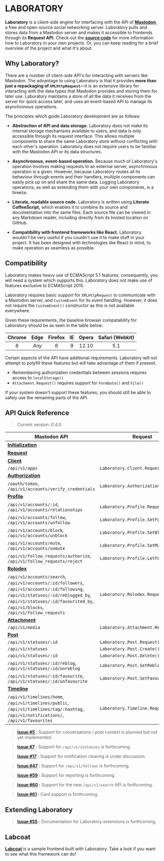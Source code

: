 #  LABORATORY  #

__Laboratory__ is a client-side engine for interfacing with the API of [__Mastodon__](https://github.com/tootsuite/mastodon), a free and open-source social networking server.
Laboratory pulls and stores data from a Mastodon server and makes it accessible to frontends through its __Request API.__
Check out the __[source code](src)__ for more information how to Laboratory in your own projects.
Or, you can keep reading for a brief overview of the project and what it's about.

##  Why Laboratory?  ##

There are a number of client-side API's for interacting with servers like Mastodon.
The advantage to using Laboratory is that it provides **more than just a repackaging of `XMLHttpRequest`**—it is an extensive library for interacting with the data types that Mastodon provides and storing them for later use.
Laboratory maintains a store of all the data it receives from the server for quick access later, and uses an event-based API to manage its asynchronous operations.

The principles which guide Laboratory development are as follows:

 -  __Abstraction of API and data storage.__
    Laboratory does not make its internal storage mechanisms available to users, and data is only accessible through its request interface.
    This allows multiple components to share the same Laboratory store without conflicting with each other's operation.
    Laboratory does not require users to be familiar with the Mastodon API or its data structures.

 -  __Asynchronous, event-based operation.__
    Because much of Laboratory's operation involves making requests to an external server, asynchronous operation is a given.
    However, because Laboratory routes all its behaviour through events and their handlers, multiple components can easily pick up on and share the same data.
    Logging Laboratory operations, as well as extending them with your own components, is a breeze.

 -  __Literate, readable source code.__
    Laboratory is written using __Literate CoffeeScript,__ which enables it to combine its source and documentation into the same files.
    Each source file can be viewed in any Markdown reader, including directly from its hosted location on GitHub.

 -  __Compatibility with frontend frameworks like React.__
    Laboratory wouldn't be very useful if you couldn't use it to make stuff in your project.
    It has been designed with technologies like React in mind, to make operation as seamless as possible.

##  Compatibility  ##

Laboratory makes heavy use of ECMAScript 5.1 features; consequently, you will need a system which supports this.
Laboratory does not make use of features exclusive to ECMAScript 2015.

Laboratory requires basic support for `XMLHttpRequest` to communicate with a Mastodon server, and `CustomEvent` for its event handling.
However, it does not require the `CustomEvent()` constructor as this is not available everywhere.

Given these requirements, the baseline browser compatability for Laboratory should be as seen in the table below:

<div align="center">

| Chrome | Edge  | Firefox |  IE   | Opera | Safari (Webkit) |
| :----: | :---: | :-----: | :---: | :---: | :-------------: |
|   6    | _Any_ |    6    |   9   | 12.10 |       5.1       |

</div>

Certain aspects of the API have additional requirements.
Laboratory will not attempt to polyfill these features but will take advantage of them if present.

- Remembering authorization credentials between sessions requires access to `localStorage()`
- `Attachment.Request()` requires support for `FormData()` and `File()`

If your system doesn't support these features, you should still be able to safely use the remaining parts of the API.

##  API Quick Reference  ##

>  Current version: *0.4.0*

| Mastodon API | Request |
| ------------ | ------- |
| [__Initialization__](src/API/Initialization.litcoffee) |  |
| [__Request__](src/API/Request.litcoffee) |  |
| [__Client__](src/API/Client.litcoffee) |  |
| `/api/v1/apps` | `Laboratory.Client.Request()`
| [__Authorization__](src/API/Authorization.litcoffee) |  |
| `/oauth/token`, `/api/v1/accounts/verify_credentials` | `Laboratory.Authorization.Request()` |
| [__Profile__](src/API/Profile.litcoffee) |  |
| `/api/v1/accounts/:id`, `/api/v1/accounts/relationships` | `Laboratory.Profile.Request()` |
| `/api/v1/accounts/follow`, `/api/v1/accounts/unfollow` | `Laboratory.Profile.SetFollow()` |
| `/api/v1/accounts/block`, `/api/v1/accounts/unblock` | `Laboratory.Profile.SetBlock()` |
| `/api/v1/accounts/mute`, `/api/v1/accounts/unmute` | `Laboratory.Profile.SetMute()` |
| `/api/v1/follow_requests/authorize`, `/api/v1/follow_requests/reject` | `Laboratory.Profile.LetFollow()` |
| [__Rolodex__](src/API/Rolodex.litcoffee) |  |
| `/api/v1/accounts/search`, `/api/v1/accounts/:id/followers`, `/api/v1/accounts/:id/following`, `/api/v1/statuses/:id/reblogged_by`, `/api/v1/statuses/:id/favourited_by`, `/api/v1/blocks`, `/api/v1/follow_requests` | `Laboratory.Rolodex.Request()` |
| [__Attachment__](src/API/Attachment.litcoffee) |  |
| `/api/v1/media` | `Laboratory.Attachment.Request()` |
| [__Post__](src/Events/Post.litcoffee) |  |
| `/api/v1/statuses/:id` | `Laboratory.Post.Request()` |
| `/api/v1/statuses` | `Laboratory.Post.Create()` |
| `/api/v1/statuses/:id` | `Laboratory.Post.Delete()` |
| `/api/v1/statuses/:id/reblog`, `/api/v1/statuses/:id/unreblog` | `Laboratory.Post.SetReblog()` |
| `/api/v1/statuses/:id/favourite`, `/api/v1/statuses/:id/unfavourite` | `Laboratory.Post.SetFavourite()` |
| [__Timeline__](src/API/Timeline.litcoffee) |  |
| `/api/v1/timelines/home`, `/api/v1/timelines/public`, `/api/v1/timelines/tag/:hashtag`, `/api/v1/notifications/`, `/api/v1/favourites` | `Laboratory.Timeline.Request()` |

>   __[Issue #5](https://github.com/marrus-sh/laboratory/issues/5) :__
>   Support for conversations / post context is planned but not yet implemented.

>   __[Issue #7](https://github.com/marrus-sh/laboratory/issues/7) :__
>   Support for `/api/v1/instances` is forthcoming.

>   __[Issue #17](https://github.com/marrus-sh/laboratory/issues/17) :__
>   Support for notification clearing is under discussion.

>   __[Issue #47](https://github.com/marrus-sh/laboratory/issues/47) :__
>   Support for `/api/v1/follows` is forthcoming.

>   __[Issue #59](https://github.com/marrus-sh/laboratory/issues/59) :__
>   Support for reporting is forthcoming.

>   __[Issue #60](https://github.com/marrus-sh/laboratory/issues/60) :__
>   Support for the new `/api/v1/search` API is forthcoming.

>   __[Issue #61](https://github.com/marrus-sh/laboratory/issues/61) :__
>   Card support is forthcoming.

##  Extending Laboratory  ##

>   __[Issue #55](https://github.com/marrus-sh/laboratory/issues/55) :__
>   Documentation for Laboratory extensions is forthcoming.

##  Labcoat  ##

[__Labcoat__](https://github.com/marrus-sh/labcoat) is a sample frontend built with Laboratory.
Take a look if you want to see what this framework can do!
